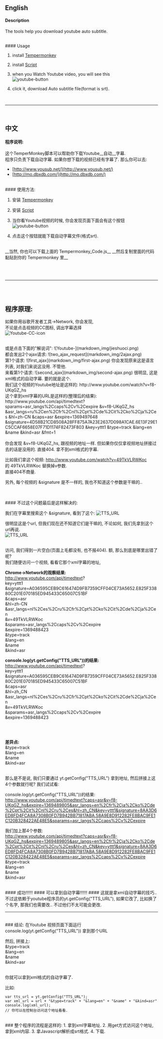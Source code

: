 ## English


#### Description
The tools help you download youtube auto subtitle.

<br>
#### Usage

1. install [Tempermonkey](https://chrome.google.com/webstore/detail/tampermonkey/dhdgffkkebhmkfjojejmpbldmpobfkfo?utm_source=chrome-ntp-icon)

2. install [Script](http://userscripts.org/scripts/show/168581)

3. when you Watch Youtube video, you will see this  
![youtube-button](markdown_img/youtube-button.png)  

4. click it, download Auto subtitle file(format is srt).


<br>

---

<br>

## 中文


#### 程序说明:  

这个TemperMonkey脚本可以帮助你下载Youtube__自动__字幕.  
程序只负责下载自动字幕. 如果你想下载的视频已经有字幕了. 那么你可以去:  

* [http://www.yousub.net/](http://www.yousub.net/)
* [http://mo.dbxdb.com/](http://mo.dbxdb.com/)


<br>
#### 使用方法:


1. 安装 [Tempermonkey](https://chrome.google.com/webstore/detail/tampermonkey/dhdgffkkebhmkfjojejmpbldmpobfkfo?utm_source=chrome-ntp-icon)

2. 安装 [Script](http://userscripts.org/scripts/show/168581)

3. 当你看Youtube视频的时候, 你会发现页面下面会有这个按钮  
![youtube-button](markdown_img/youtube-button.png)  

4. 点击这个按钮就能下载自动字幕文件(格式srt).



<br>
__当然, 你也可以下载上面的 Tempermonkey_Code.js__   
__然后复制里面的代码黏贴到你的 Tempermonkey 里__   
<br><br><br><br>

---


<br><br>
## 程序原理:  

如果你用谷歌开发者工具->Network, 你会发现,  
不论是点击视频的CC图标, 调出字幕选择    
![Youtube-CC-icon](markdown_img/cc.png)  

<br>
或是点击下面的"解说词":  
![Youtube-](markdown_img/jieshuoci.png)  

<br>
都会发出2个ajax请求:  
![two_ajax_request](markdown_img/2ajax.png)  

<br>
第1个请求:  
![first_ajax](markdown_img/first-ajax.png)  
你会发现原来这是语言列表, 对我们来说这没用. 不管他.

<br>
来看第1个请求:  
![second_ajax](markdown_img/second-ajax.png)  
很明显, 这是xml格式的自动字幕. 要的就是这个.



<br>
我们这个视频的Youtube地址是这样的:  
http://www.youtube.com/watch?v=f8-UKqGZ_hs


<br>
这个拿到xml字幕的URL是这样的(整理后的结果):  
http://www.youtube.com/api/timedtext?  
sparams=asr_langs%2Ccaps%2Cv%2Cexpire  
&v=f8-UKqGZ_hs  
&asr_langs=ru%2Cen%2Cfr%2Cnl%2Cpt%2Cde%2Cit%2Cko%2Cja%2Ces  
&hl=zh-CN  
&caps=asr  
&expire=1369497648  
&signature=4D58B21CD8508A28FF875A7A23E2637D098A1CAE.6E13F29E1C5CCAF6658E07F71D1174F82473F803  
&key=yttt1  
&type=track  
&lang=en  
&name  
&kind=asr  
&fmt=1  


<br>
<br>
你会发现 &v=f8-UKqGZ_hs, 跟视频的地址一样.  
但如果你仅仅拿视频地址拼接过去的话是没用的. 直接404. 拿不到xml格式的字幕.  

比如我们拿这个视频: http://www.youtube.com/watch?v=49TkVLRWKoc  
的 49TkVLRWKoc 替换掉v参数.  
直接404不商量.   


另外, 每个视频的 &signature 是不一样的, 我也不知道这个参数是干嘛的..  


<br>
<br>
#### 不过这个问题最后是这样解决的:

我们在字幕里搜索这个 &signature, 看到了这个:
![TTS_URL](markdown_img/TTS_URL.png)   

很明显这是个url, 但我们现在还不知道它们是干嘛的, 不论如何, 我们先拿到这个url再说.  
![TTS_URL](markdown_img/console.log.TTS_URL.png)  


<br>
访问, 我们得到一片空白(页面上毛都没有, 也不报404).  
额, 那么到底是哪里出错了呢?  



<br>
我们随便访问一个视频, 看看它那个xml字幕的地址,

__Chrome->Network的观察结果:__  
http://www.youtube.com/api/timedtext?   
key=yttt1  
&signature=A036595CEB9C616474D9FB7359CFF04CE73A5652.E825F33880C201E070185ED945433C65007C51BF  
&caps=asr  
&hl=zh-CN  
&asr_langs=nl%2Ces%2Cru%2Cfr%2Cpt%2Cko%2Cit%2Cde%2Cja%2Cen  
&v=49TkVLRWKoc  
&sparams=asr_langs%2Ccaps%2Cv%2Cexpire  
&expire=1369488423  
&type=track  
&lang=en  
&name  
&kind=asr  


__console.log(yt.getConfig("TTS_URL"))的结果:__  
http://www.youtube.com/api/timedtext?  
key=yttt1  
&signature=A036595CEB9C616474D9FB7359CFF04CE73A5652.E825F33880C201E070185ED945433C65007C51BF  
&caps=asr  
&hl=zh_CN  
&asr_langs=nl%2Ces%2Cru%2Cfr%2Cpt%2Cko%2Cit%2Cde%2Cja%2Cen  
&v=49TkVLRWKoc  
&sparams=asr_langs%2Ccaps%2Cv%2Cexpire  
&expire=1369488423  



<br>
<br>

__差异点:__  
&type=track  
&lang=en  
&name  
&kind=asr  

<br>
那么是不是说, 我们只要通过 yt.getConfig("TTS_URL") 拿到地址, 然后拼接上这4个参数就行呢?  
我们试试看:  


console.log(yt.getConfig("TTS_URL"))的结果:  
http://www.youtube.com/api/timedtext?caps=asr&v=f8-UKqGZ_hs&expire=1369489805&asr_langs=en%2Cfr%2Cja%2Cko%2Cde%2Cpt%2Cit%2Cnl%2Cru%2Ces&hl=zh_CN&key=yttt1&signature=8AA3D6ED8FD4FCA8A7308B0FD7B942BB71817ABA.58A9E8D912282FE8BAC9FE1C120B328422AE48E5&sparams=asr_langs%2Ccaps%2Cv%2Cexpire




我们加上那4个参数:  
http://www.youtube.com/api/timedtext?caps=asr&v=f8-UKqGZ_hs&expire=1369489805&asr_langs=en%2Cfr%2Cja%2Cko%2Cde%2Cpt%2Cit%2Cnl%2Cru%2Ces&hl=zh_CN&key=yttt1&signature=8AA3D6ED8FD4FCA8A7308B0FD7B942BB71817ABA.58A9E8D912282FE8BAC9FE1C120B328422AE48E5&sparams=asr_langs%2Ccaps%2Cv%2Cexpire  
&type=track  
&lang=en  
&name  
&kind=asr  


<br>
#### 成功!!!!!!
#### 可以拿到自动字幕!!!!!!
#### 这就是拿xml自动字幕的技巧..不过这依赖于youtube程序员的yt.getConfig("TTS_URL"), 如果它改了, 比如换了个名字, 那我们也需要改.. 不过他们不太可能会更改.
<br>



----

<br>
### 结论:
在Youtube 视频页面下面运行 console.log(yt.getConfig("TTS_URL")) 拿到那个URL  

然后, 拼接上:   
&type=track  
&lang=en  
&name  
&kind=asr  

<br>
你就可以拿到xml格式的自动字幕了.  

比如:  

	var tts_url = yt.getConfig("TTS_URL");
	var xml_url = url + "&type=track" + "&lang=en" + "&name" + "&kind=asr"
	console.log(xml_url);
	// 你可以在控制台访问这个地址看看.


<br>
### 整个程序的流程是这样的:
1. 拿到xml字幕地址.
2. 用get方式访问这个地址, 拿到xml内容.
3. 拿Javascript解析成srt格式.
4. 下载.



<br>
<br>
<br>		
<br>
<br>